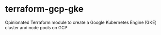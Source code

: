 # terraform-gcp-gke
Opinionated Terraform module to create a Google Kubernetes Engine (GKE) cluster and node pools on GCP
